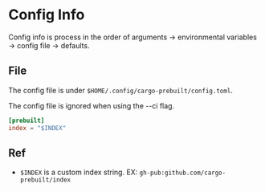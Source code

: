 # Config Info

Config info is process in the order of arguments -> environmental variables -> config file -> defaults.

## File

The config file is under ```$HOME/.config/cargo-prebuilt/config.toml```.

The config file is ignored when using the --ci flag.

```toml
[prebuilt]
index = "$INDEX"
```

## Ref

- ```$INDEX``` is a custom index string. EX: ```gh-pub:github.com/cargo-prebuilt/index```
